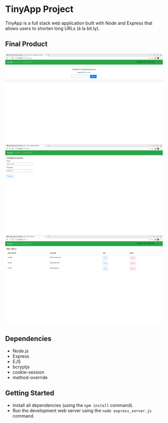 # TinyApp Project

TinyApp is a full stack web application built with Node and Express that allows users to shorten long URLs (à la bit.ly).

## Final Product

!["Screenshot of the URL editing page"](https://github.com/SimRai32/tinyapp/blob/master/docs/edit-page.png?raw=true)
!["Screenshot of the registration page"](https://github.com/SimRai32/tinyapp/blob/master/docs/register-page.png?raw=true)
!["Screenshot of the URLs page"](https://github.com/SimRai32/tinyapp/blob/master/docs/urls-page.png?raw=true)

## Dependencies

- Node.js
- Express
- EJS
- bcryptjs
- cookie-session
- method-override

## Getting Started

- Install all dependencies (using the `npm install` command).
- Run the development web server using the `node express_server.js` command.